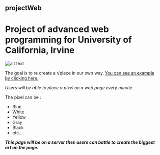 ## projectWeb
# Project of advanced web programming for University of California, Irvine

![alt text](https://github.com/ElMatteo/r-placeProject/blob/main/Logo%20p%20rlace.png?raw=true)


The goal is to re create a r/place in our own way.
[You can see an example by clicking here.](https://www.reddit.com/r/place/)

_Users will be able to place a pixel on a web page every minute._

The pixel can be :
  * Blue
  * White
  * Yellow
  * Gray
  * Black
  * etc...

_**This page will be on a server then users can battle to create the biggest art on the page.**_
